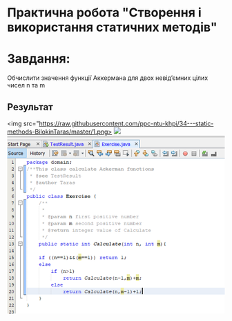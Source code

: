 # Практична робота "Створення і використання статичних методів"
# Завдання:
Обчислити значення функції Аккермана для двох невідʼємних цілих чисел n та m
## Результат 
<img src="https://raw.githubusercontent.com/ppc-ntu-khpi/34---static-methods-BilokinTaras/master/1.png>
<img src="https://raw.githubusercontent.com/ppc-ntu-khpi/34---static-methods-BilokinTaras/master/2.png">
<img src="https://raw.githubusercontent.com/ppc-ntu-khpi/34---static-methods-BilokinTaras/master/3.png">

